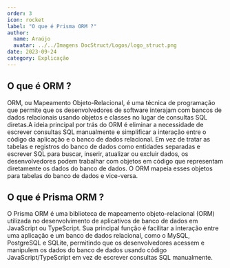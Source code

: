 ```yaml
---
order: 3
icon: rocket
label: "O que é Prisma ORM ?"
author:
  name: Araújo
  avatar: ../../Imagens DocStruct/Logos/logo_struct.png
date: 2023-09-24
category: Explicação
---
```


## O que é ORM ?

ORM, ou Mapeamento Objeto-Relacional, é uma técnica de programação que permite que os desenvolvedores de software interajam com bancos de dados relacionais usando objetos e classes no lugar de consultas SQL diretas.A ideia principal por trás do ORM é eliminar a necessidade de escrever consultas SQL manualmente e simplificar a interação entre o código da aplicação e o banco de dados relacional. Em vez de tratar as tabelas e registros do banco de dados como entidades separadas e escrever SQL para buscar, inserir, atualizar ou excluir dados, os desenvolvedores podem trabalhar com objetos em código que representam diretamente os dados do banco de dados. O ORM mapeia esses objetos para tabelas do banco de dados e vice-versa.

## O que é Prisma ORM ?

O Prisma ORM é uma biblioteca de mapeamento objeto-relacional (ORM) utilizada no desenvolvimento de aplicativos de banco de dados em JavaScript ou TypeScript. Sua principal função é facilitar a interação entre uma aplicação e um banco de dados relacional, como o MySQL, PostgreSQL e SQLite, permitindo que os desenvolvedores acessem e manipulem os dados do banco de dados usando código JavaScript/TypeScript em vez de escrever consultas SQL manualmente.